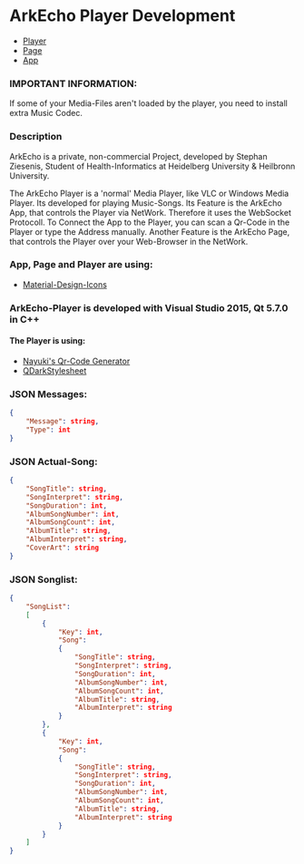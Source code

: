 # ArkEcho Player Development

- [Player](https://github.com/stephan-z/arkecho_player)
- [Page](https://github.com/stephan-z/arkecho_page)
- [App](https://github.com/stephan-z/arkecho_app)

### IMPORTANT INFORMATION:
If some of your Media-Files aren't loaded by the player, you need to install extra Music Codec.

### Description
ArkEcho is a private, non-commercial Project, developed by Stephan Ziesenis, Student of Health-Informatics at Heidelberg University & Heilbronn University.

The ArkEcho Player is a 'normal' Media Player, like VLC or Windows Media Player. Its developed for playing Music-Songs.
Its Feature is the ArkEcho App, that controls the Player via NetWork. Therefore it uses the WebSocket Protocoll.
To Connect the App to the Player, you can scan a Qr-Code in the Player or type the Address manually.
Another Feature is the ArkEcho Page, that controls the Player over your Web-Browser in the NetWork.

### App, Page and Player are using:
- [Material-Design-Icons](https://github.com/google/material-design-icons)

### ArkEcho-Player is developed with Visual Studio 2015, Qt 5.7.0 in C++
#### The Player is using:
- [Nayuki's Qr-Code Generator](https://github.com/nayuki/QR-Code-generator)
- [QDarkStylesheet](https://github.com/ColinDuquesnoy/QDarkStyleSheet)

### JSON Messages:
```json
{
	"Message": string,
	"Type": int
}
```

### JSON Actual-Song:
```json
{
	"SongTitle": string,	
	"SongInterpret": string,
	"SongDuration": int,
	"AlbumSongNumber": int,
	"AlbumSongCount": int,
	"AlbumTitle": string,
	"AlbumInterpret": string,
	"CoverArt": string
}
```

### JSON Songlist:
```json
{
	"SongList":
	[
		{
			"Key": int,
			"Song": 
			{		
				"SongTitle": string,	
				"SongInterpret": string,
				"SongDuration": int,
				"AlbumSongNumber": int,
				"AlbumSongCount": int,
				"AlbumTitle": string,
				"AlbumInterpret": string
			}
		},
		{
			"Key": int,
			"Song": 
			{		
				"SongTitle": string,	
				"SongInterpret": string,
				"SongDuration": int,
				"AlbumSongNumber": int,
				"AlbumSongCount": int,
				"AlbumTitle": string,
				"AlbumInterpret": string
			}
		}
	]
}
```
